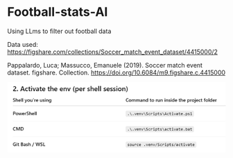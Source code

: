 # Football-stats-AI
Using LLms to filter out football data




Data used: https://figshare.com/collections/Soccer_match_event_dataset/4415000/2

Pappalardo, Luca; Massucco, Emanuele (2019). Soccer match event dataset. figshare. Collection. https://doi.org/10.6084/m9.figshare.c.4415000

![alt text](image.png)
